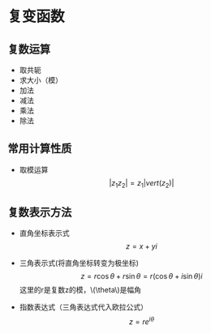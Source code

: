 # 复变函数

## 复数运算

+ 取共轭
+ 求大小（模）
+ 加法
+ 减法
+ 乘法
+ 除法

## 常用计算性质
+ 取模运算
$$ \vert z_1z_2 \vert=z_1\vert vert(z_2)\vert $$


## 复数表示方法

+ 直角坐标表示式
$$ z=x+yi$$

+ 三角表示式(将直角坐标转变为极坐标)
$$ z=r\cos\theta+r\sin\theta=r(\cos\theta+i\sin\theta) i $$
这里的r是复数z的模，\\(\theta\\)是幅角

+ 指数表达式（三角表达式代入欧拉公式）
$$ z=re^{i\theta} $$




